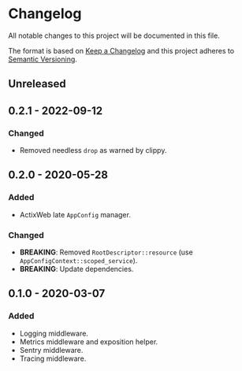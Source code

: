 <!-- markdownlint-disable MD022 MD024 MD032 -->
# Changelog
All notable changes to this project will be documented in this file.

The format is based on [Keep a Changelog](http://keepachangelog.com/en/1.0.0/)
and this project adheres to [Semantic Versioning](http://semver.org/spec/v2.0.0.html).

## Unreleased

## 0.2.1 - 2022-09-12
### Changed
- Removed needless `drop` as warned by clippy.

## 0.2.0 - 2020-05-28
### Added
- ActixWeb late `AppConfig` manager.

### Changed
- **BREAKING**: Removed `RootDescriptor::resource` (use `AppConfigContext::scoped_service`).
- **BREAKING**: Update dependencies.

## 0.1.0 - 2020-03-07
### Added
- Logging middleware.
- Metrics middleware and exposition helper.
- Sentry middleware.
- Tracing middleware.
